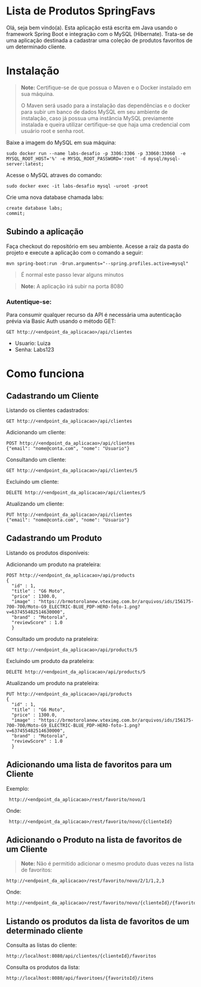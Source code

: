 
# Lista de Produtos SpringFavs

Olá, seja bem vindo(a).
Esta aplicação está escrita em Java usando o framework Spring Boot e integração com o MySQL (Hibernate).
Trata-se de uma aplicação destinada a cadastrar uma coleção de produtos favoritos de um determinado cliente.

# Instalação


> **Note:** Certifique-se de que possua o Maven e o Docker instalado em sua máquina. 
>  
> O Maven será usado para a instalação das dependências e o docker para subir um banco de dados MySQL em seu ambiente de instalação, caso já possua uma instância MySQL previamente instalada e queira utilizar certifique-se que haja uma credencial com usuário root e senha root. 

Baixe a imagem do MySQL em sua máquina:

    sudo docker run --name labs-desafio -p 3306:3306 -p 33060:33060  -e MYSQL_ROOT_HOST='%' -e MYSQL_ROOT_PASSWORD='root' -d mysql/mysql-server:latest;

Acesse o MySQL atraves do comando:

    sudo docker exec -it labs-desafio mysql -uroot -proot

Crie uma nova database chamada labs:

    create database labs;
    commit;

## Subindo a aplicação
Faça checkout do repositório em seu ambiente.
Acesse a raiz da pasta do projeto e execute a aplicação com o comando a seguir:

    mvn spring-boot:run -Drun.arguments="--spring.profiles.active=mysql"

> É normal este passo levar alguns minutos

> **Note:** A aplicação irá subir na porta 8080 


### Autentique-se:
Para consumir qualquer recurso da API é necessária uma autenticação prévia via Basic Auth usando o método GET:

    GET http://<endpoint_da_aplicacao>/api/clientes

 - Usuario: Luiza 
 - Senha: Labs123

# Como funciona

## Cadastrando um Cliente
Listando os clientes cadastrados:

    GET http://<endpoint_da_aplicacao>/api/clientes

Adicionando um cliente:

    POST http://<endpoint_da_aplicacao>/api/clientes
    {"email": "nome@conta.com", "nome": "Usuario"}

Consultando um cliente:

    GET http://<endpoint_da_aplicacao>/api/clientes/5

Excluindo um cliente:

    DELETE http://<endpoint_da_aplicacao>/api/clientes/5

Atualizando um cliente:

    PUT http://<endpoint_da_aplicacao>/api/clientes
    {"email": "nome@conta.com", "nome": "Usuario"}

## Cadastrando um Produto

Listando os produtos disponíveis: 

Adicionando um produto na prateleira:

    POST http://<endpoint_da_aplicacao>/api/products
    {
      "id" : 1,
      "title" : "G6 Moto",
      "price" : 1300.0,
      "image" : "https://brmotorolanew.vteximg.com.br/arquivos/ids/156175-700-700/Moto-G9_ELECTRIC-BLUE_PDP-HERO-foto-1.png?v=637455482514630000",
      "brand" : "Motorola",
      "reviewScore" : 1.0
      }

Consultado um produto na prateleira:

    GET http://<endpoint_da_aplicacao>/api/products/5

Excluindo um produto da prateleira:

    DELETE http://<endpoint_da_aplicacao>/api/products/5

Atualizando um produto na prateleira:

    PUT http://<endpoint_da_aplicacao>/api/products
    {
      "id" : 1,
      "title" : "G6 Moto",
      "price" : 1300.0,
      "image" : "https://brmotorolanew.vteximg.com.br/arquivos/ids/156175-700-700/Moto-G9_ELECTRIC-BLUE_PDP-HERO-foto-1.png?v=637455482514630000",
      "brand" : "Motorola",
      "reviewScore" : 1.0
      }

## Adicionando uma lista de  favoritos para um Cliente

Exemplo:

     http://<endpoint_da_aplicacao>/rest/favorito/novo/1

Onde:

     http://<endpoint_da_aplicacao>/rest/favorito/novo/{clienteId}

## Adicionando o Produto na lista de favoritos de um Cliente

> **Note:** Não é permitido adicionar o mesmo produto duas vezes na lista de favoritos:

    http://<endpoint_da_aplicacao>/rest/favorito/novo/2/1/1,2,3

Onde:

    http://<endpoint_da_aplicacao>/rest/favorito/novo/{clienteId}/{favoritoId}/{listaDeItens}

## Listando os produtos da lista de favoritos de um determinado cliente

Consulta as listas do cliente:

    http://localhost:8080/api/clientes/{clienteId}/favoritos

Consulta os produtos da lista:

    http://localhost:8080/api/favoritoes/{favoritoId}/itens


